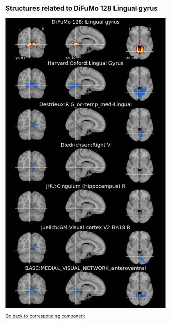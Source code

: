 


## Structures related to DiFuMo 128 Lingual gyrus

![91](91.jpg "Structures related to DiFuMo 128 Lingual gyrus")

[Go back to corresponding component](https://parietal-inria.github.io/DiFuMo/128/html/91.html)